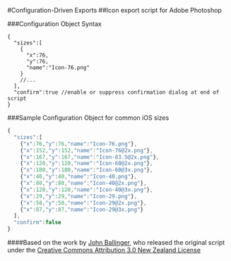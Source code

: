 #Configuration-Driven Exports
##Icon export script for Adobe Photoshop

###Configuration Object Syntax
```
{
  "sizes":[
    {
      "x":76,
      "y":76,
      "name":"Icon-76.png"
    }
    //...
  ],
  "confirm":true //enable or suppress confirmation dialog at end of script
}
```

###Sample Configuration Object for common iOS sizes
```javascript
{
  "sizes":[
    {"x":76,"y":76,"name":"Icon-76.png"},
    {"x":152,"y":152,"name":"Icon-76@2x.png"},
    {"x":167,"y":167,"name":"Icon-83.5@2x.png"},
    {"x":120,"y":120,"name":"Icon-60@2x.png"},
    {"x":180,"y":180,"name":"Icon-60@3x.png"},
    {"x":40,"y":40,"name":"Icon-40.png"},
    {"x":80,"y":80,"name":"Icon-40@2x.png"},
    {"x":120,"y":120,"name":"Icon-40@3x.png"},
    {"x":29,"y":29,"name":"Icon-29.png"},
    {"x":58,"y":58,"name":"Icon-29@2x.png"},
    {"x":87,"y":87,"name":"Icon-29@3x.png"}
  ],
  "confirm":false
}
```



####Based on the work by [John Ballinger](https://twitter.com/sponno),
who released the original script under the [Creative Commons Attribution 3.0 New Zealand License](http://creativecommons.org/licenses/by/3.0/nz/)
